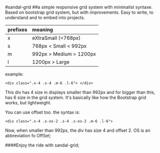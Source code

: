#sandal-grid
##a simple responsive grid system with minimalist syntaxe. Based on bootstrap grid system, but with improvements. Easy to write, to understand and to embed into projects. 

|prefixes | meaning   |
|:--------|:---------|
|   x     | eXtraSmall (<768px) |
|s| 768px < Small < 992px | 
|m| 992px > Medium > 1200px |
|l| 1200px > Large|

example: 
```
<div class=".x-4 .s-4 .m-6 .l-6"> </div>
```
This div has 4 size in displays smaller than 992px and for bigger than this, has 6 size in the grid system. It's basically like how the Bootstrap grid works, but lightweight.

You can use offset too. the syntax is:

```
<div class=".x-4 .x-os-2 .s-4 .s-os-2 .m-6 .l-6"> 
```
Now, when smaller than 992px, the div has size 4 and offset 2. OS is an abbreviation fo OffSet;

####Enjoy the ride with sandal-grid;



